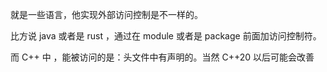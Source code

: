 就是一些语言，他实现外部访问控制是不一样的。

比方说 java 或者是 rust ，通过在 module 或者是 package 前面加访问控制符。

而 C++ 中 ，能被访问的是：头文件中有声明的。当然 C++20 以后可能会改善